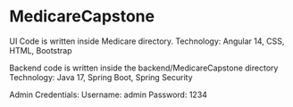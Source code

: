 # MedicareCapstone
UI Code is written inside Medicare directory.
Technology: Angular 14, CSS, HTML, Bootstrap

Backend code is written inside the backend/MedicareCapstone directory
Technology: Java 17, Spring Boot, Spring Security

Admin Credentials:
Username: admin
Password: 1234
